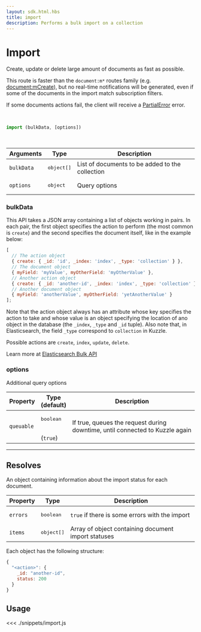 ```yaml
---
layout: sdk.html.hbs
title: import
description: Performs a bulk import on a collection
---
```


# Import

Create, update or delete large amount of documents as fast as possible.

This route is faster than the `document:m*` routes family (e.g. [document:mCreate](/sdk/js/6/document/mCreate)), but no real-time notifications will be generated, even if some of the documents in the import match subscription filters.

If some documents actions fail, the client will receive a [PartialError](/api/1/essentials/errors/#partialerror) error.

<br/>

```javascript
import (bulkData, [options])
```

<br/>

| Arguments  | Type                | Description                                     |
| ---------- | ------------------- | ----------------------------------------------- |
| `bulkData` | <pre>object[]</pre> | List of documents to be added to the collection |
| `options`  | <pre>object</pre>   | Query options                                   |

### bulkData

This API takes a JSON array containing a list of objects working in pairs.
In each pair, the first object specifies the action to perform (the most common is `create`) and the second specifies the document itself, like in the example below:

```javascript
[
  // The action object
  { create: { _id: 'id', _index: 'index', _type: 'collection' } },
  // The document object
  { myField: 'myValue', myOtherField: 'myOtherValue' },
  // Another action object
  { create: { _id: 'another-id', _index: 'index', _type: 'collection' } },
  // Another document object
  { myField: 'anotherValue', myOtherField: 'yetAnotherValue' }
];
```

Note that the action object always has an attribute whose key specifies the action to take and whose value is an object specifying the location of ano object in the database (the `_index`, `_type` and `_id` tuple). Also note that, in Elasticsearch, the field `_type` correspond to `collection` in Kuzzle.

Possible actions are `create`, `index`, `update`, `delete`.

Learn more at [Elasticsearch Bulk API](https://www.elastic.co/guide/en/elasticsearch/reference/5.6/docs-bulk.html)

### options

Additional query options

| Property   | Type<br/>(default)              | Description                                                                  |
| ---------- | ------------------------------- | ---------------------------------------------------------------------------- |
| `queuable` | <pre>boolean</pre><br/>(`true`) | If true, queues the request during downtime, until connected to Kuzzle again |

---

## Resolves

An object containing information about the import status for each document.

| Property | Type                | Description                                         |
| -------- | ------------------- | --------------------------------------------------- |
| `errors` | <pre>boolean</pre>  | `true` if there is some errors with the import      |
| `items`  | <pre>object[]</pre> | Array of object containing document import statuses |

Each object has the following structure:

```javascript
{
  "<action>": {
    _id: "another-id",
    status: 200
  }
}
```

## Usage

<<< ./snippets/import.js
